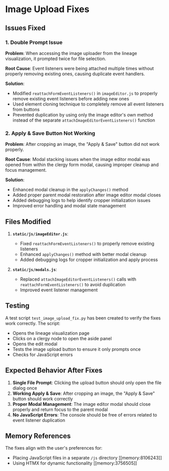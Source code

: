 # Image Upload Fixes

## Issues Fixed

### 1. Double Prompt Issue
**Problem**: When accessing the image uploader from the lineage visualization, it prompted twice for file selection.

**Root Cause**: Event listeners were being attached multiple times without properly removing existing ones, causing duplicate event handlers.

**Solution**: 
- Modified `reattachFormEventListeners()` in `imageEditor.js` to properly remove existing event listeners before adding new ones
- Used element cloning technique to completely remove all event listeners from buttons
- Prevented duplication by using only the image editor's own method instead of the separate `attachImageEditorEventListeners()` function

### 2. Apply & Save Button Not Working
**Problem**: After cropping an image, the "Apply & Save" button did not work properly.

**Root Cause**: Modal stacking issues when the image editor modal was opened from within the clergy form modal, causing improper cleanup and focus management.

**Solution**:
- Enhanced modal cleanup in the `applyChanges()` method
- Added proper parent modal restoration after image editor modal closes
- Added debugging logs to help identify cropper initialization issues
- Improved error handling and modal state management

## Files Modified

1. **`static/js/imageEditor.js`**:
   - Fixed `reattachFormEventListeners()` to properly remove existing listeners
   - Enhanced `applyChanges()` method with better modal cleanup
   - Added debugging logs for cropper initialization and apply process

2. **`static/js/modals.js`**:
   - Replaced `attachImageEditorEventListeners()` calls with `reattachFormEventListeners()` to avoid duplication
   - Improved event listener management

## Testing

A test script `test_image_upload_fix.py` has been created to verify the fixes work correctly. The script:
- Opens the lineage visualization page
- Clicks on a clergy node to open the aside panel
- Opens the edit modal
- Tests the image upload button to ensure it only prompts once
- Checks for JavaScript errors

## Expected Behavior After Fixes

1. **Single File Prompt**: Clicking the upload button should only open the file dialog once
2. **Working Apply & Save**: After cropping an image, the "Apply & Save" button should work correctly
3. **Proper Modal Management**: The image editor modal should close properly and return focus to the parent modal
4. **No JavaScript Errors**: The console should be free of errors related to event listener duplication

## Memory References

The fixes align with the user's preferences for:
- Placing JavaScript files in a separate `/js` directory [[memory:8106243]]
- Using HTMX for dynamic functionality [[memory:3756505]]

